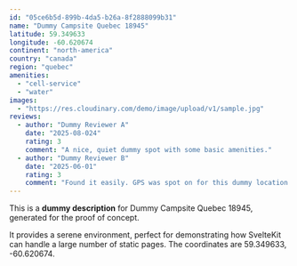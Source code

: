 ```yaml
---
id: "05ce6b5d-899b-4da5-b26a-8f2888099b31"
name: "Dummy Campsite Quebec 18945"
latitude: 59.349633
longitude: -60.620674
continent: "north-america"
country: "canada"
region: "quebec"
amenities:
  - "cell-service"
  - "water"
images:
  - "https://res.cloudinary.com/demo/image/upload/v1/sample.jpg"
reviews:
  - author: "Dummy Reviewer A"
    date: "2025-08-024"
    rating: 3
    comment: "A nice, quiet dummy spot with some basic amenities."
  - author: "Dummy Reviewer B"
    date: "2025-06-01"
    rating: 3
    comment: "Found it easily. GPS was spot on for this dummy location."
---
```


This is a **dummy description** for Dummy Campsite Quebec 18945, generated for the proof of concept.

It provides a serene environment, perfect for demonstrating how SvelteKit can handle a large number of static pages. The coordinates are 59.349633, -60.620674.
